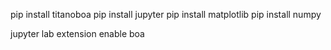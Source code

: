 
pip install titanoboa
pip install jupyter
pip install matplotlib
pip install numpy


jupyter lab extension enable boa